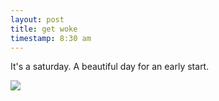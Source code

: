 ```yaml
---
layout: post
title: get woke
timestamp: 8:30 am
---
```


It's a saturday. A beautiful day for an early start.

![](https://lh3.googleusercontent.com/KivKXSWpmbRny04CPqlptWbgAYhd9NG6ALREgbP3VsNyH4iUzfO50Go0_5zTdJgaui73Wa05sTrNK5TldSu0ZbtLS5xmd3W1jSBB9QIudq6eUYawALgcoYIQ0Qg1cxnw2QFvN0F0Ltpfgtxp4L4LrXyh_Whhqo47wdnzB9_2b2P1MBPh7TWxxdmSEqwPfKZlFdQj9YDFv3ATOxqsXxscdUaOh3Sn81KBxh_rUICMvOaxguF9OAj8E3sJH94VLHCnwVX067LJATDxveBiJfQsiekpZYnWxD8zxXkphsifNpTUKNlc3Jgovt8YFPHCBIWab1M580uXXzwImOD3gzXxHuuo-zzwJsyirP3cxy91zZLc2RnoFZc934QNfe_m5b27IrkChXwXAybmgIiBbvSbNDCqN7L3VOCtY6M1OA5ByGLm_LIy5eARAA2q8DYmAIpsK34m3A-w6P1pWqgYl_Xik5i8_QHOKdN_aTntm-udOuyw_6HFYudzXQRkV1kmEWTvfmy2F1LEVi_tMQtOdhSXswC7rj2-_nSOHdPXrT3eTAUqRoxB3SfsbuKnyG09-xTLU5iRFhjX2gkH3xaW2JJ8toaNp-AkjVxipJ0oMxeXbZIuTTrCaA=w603-h803-no)
